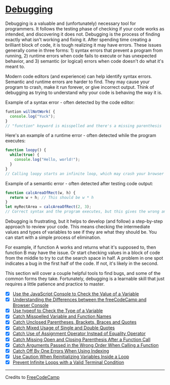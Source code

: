 # [Debugging](https://learn.freecodecamp.org/javascript-algorithms-and-data-structures/debugging)

Debugging is a valuable and (unfortunately) necessary tool for programmers. It follows the testing phase of checking if your code works as intended, and discovering it does not. Debugging is the process of finding exactly what isn't working and fixing it. After spending time creating a brilliant block of code, it is tough realizing it may have errors. These issues generally come in three forms: 1) syntax errors that prevent a program from running, 2) runtime errors when code fails to execute or has unexpected behavior, and 3) semantic (or logical) errors when code doesn't do what it's meant to.

Modern code editors (and experience) can help identify syntax errors. Semantic and runtime errors are harder to find. They may cause your program to crash, make it run forever, or give incorrect output. Think of debugging as trying to understand why your code is behaving the way it is.

Example of a syntax error - often detected by the code editor:
```js
funtion willNotWork( {
  console.log("Yuck");
}
// "function" keyword is misspelled and there's a missing parenthesis
```

Here's an example of a runtime error - often detected while the program executes:
```js
function loopy() {
  while(true) {
    console.log("Hello, world!");
  }
}
// Calling loopy starts an infinite loop, which may crash your browser
```

Example of a semantic error - often detected after testing code output:
```js
function calcAreaOfRect(w, h) {
  return w + h; // This should be w * h
}
let myRectArea = calcAreaOfRect(2, 3);
// Correct syntax and the program executes, but this gives the wrong answer
```

Debugging is frustrating, but it helps to develop (and follow) a step-by-step approach to review your code. This means checking the intermediate values and types of variables to see if they are what they should be. You can start with a simple process of elimination.

For example, if function A works and returns what it's supposed to, then function B may have the issue. Or start checking values in a block of code from the middle to try to cut the search space in half. A problem in one spot indicates a bug in the first half of the code. If not, it's likely in the second.

This section will cover a couple helpful tools to find bugs, and some of the common forms they take. Fortunately, debugging is a learnable skill that just requires a little patience and practice to master.

- [x] [Use the JavaScript Console to Check the Value of a Variable](01-use-the-javascript-console-to-check-the-value-of-a-variable.js)
- [x] [Understanding the Differences between the freeCodeCamp and Browser Console](02-understanding-the-differences-between-the-freecodecamp-and-browser-console.js)
- [x] [Use typeof to Check the Type of a Variable](03-use-typeof-to-check-the-type-of-a-variable.js)
- [x] [Catch Misspelled Variable and Function Names](04-catch-misspelled-variable-and-function-names.js)
- [x] [Catch Unclosed Parentheses, Brackets, Braces and Quotes](05-catch-unclosed-parentheses-brackets-braces-and-quotes.js)
- [x] [Catch Mixed Usage of Single and Double Quotes](06-catch-mixed-usage-of-single-and-double-quotes.js)
- [x] [Catch Use of Assignment Operator Instead of Equality Operator](07-catch-use-of-assignment-operator-instead-of-equality-operator.js)
- [x] [Catch Missing Open and Closing Parenthesis After a Function Call](08-catch-missing-open-and-closing-parenthesis-after-a-function-calljsd)
- [x] [Catch Arguments Passed in the Wrong Order When Calling a Function](09-catch-arguments-passed-in-the-wrong-order-when-calling-a-function.js)
- [x] [Catch Off By One Errors When Using Indexing](10-catch-off-by-one-errors-when-using-indexing.js)
- [x] [Use Caution When Reinitializing Variables Inside a Loop](11-use-caution-when-reinitializing-variables-inside-a-loop.js)
- [x] [Prevent Infinite Loops with a Valid Terminal Condition](12-prevent-infinite-loops-with-a-valid-terminal-condition.js)

---

Credits to [FreeCodeCamp](https://www.freecodecamp.org/)